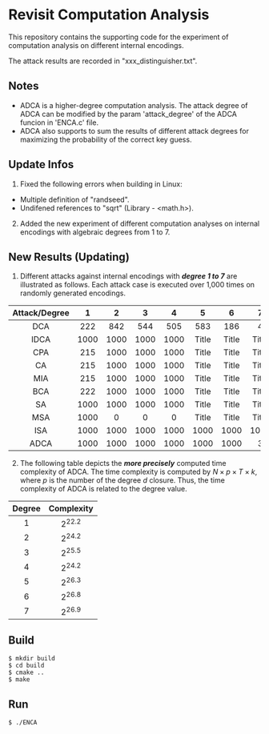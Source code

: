 # Revisit Computation Analysis

This repository contains the supporting code for the experiment of computation analysis on different internal encodings.

The attack results are recorded in "xxx_distinguisher.txt".

## Notes
- ADCA is a higher-degree computation analysis. The attack degree of ADCA can be modified by the param 'attack_degree' of the ADCA funcion in 'ENCA.c' file.
- ADCA also supports to sum the results of different attack degrees for maximizing the probability of the correct key guess.

## Update Infos
1. Fixed the following errors when building in Linux:
 - Multiple definition of "randseed".
 - Undifened references to "sqrt" (Library - <math.h>).

2. Added the new experiment of different computation analyses on internal encodings with algebraic degrees from 1 to 7.

## New Results (Updating)

1. Different attacks against internal encodings with ***degree 1 to 7*** are illustrated as follows. Each attack case is executed over 1,000 times on randomly generated encodings.

| Attack/Degree   | 1    | 2    | 3    | 4    | 5    | 6    |7    |
| :----: | :----: | :----: | :----: | :----: | :----: | :----: | :----: |
| DCA    | 222    | 842    | 544    | 505    | 583    | 186    | 4      |
| IDCA   | 1000   | 1000   | 1000   | 1000   |Title   |Title   |Title   |
| CPA    | 215    | 1000   | 1000   | 1000   |Title   |Title   |Title   |
| CA     | 215    | 1000   | 1000   | 1000   |Title   |Title   |Title   |
| MIA    | 215    | 1000   | 1000   | 1000   |Title   |Title   |Title   |
| BCA    | 222    | 1000   | 1000   | 1000   |Title   |Title   |Title   |
| SA     | 1000   | 1000   | 1000   | 1000   |Title   |Title   |Title   |
| MSA    | 1000   | 0      | 0      | 0      |Title   |Title   |Title   |
| ISA    | 1000   | 1000   | 1000   | 1000   | 1000   | 1000   | 1000   |
| ADCA   | 1000   | 1000   | 1000   | 1000   | 1000   | 1000   | 3      |

2. The following table depicts the ***more precisely*** computed time complexity of ADCA. The time complexity is computed by $N\times p\times T\times k$, where $p$ is the number of the degree $d$ closure. Thus, the time complexity of ADCA is related to the degree value.

| Degree | Complexity |
| :----: | :----:     |
| 1      | $2^{22.2}$ |
| 2      | $2^{24.2}$ |
| 3      | $2^{25.5}$ |
| 4      | $2^{24.2}$ |
| 5      | $2^{26.3}$ |
| 6      | $2^{26.8}$ |
| 7      | $2^{26.9}$ |

## Build

```
$ mkdir build
$ cd build
$ cmake ..
$ make
```

## Run

```
$ ./ENCA
```
